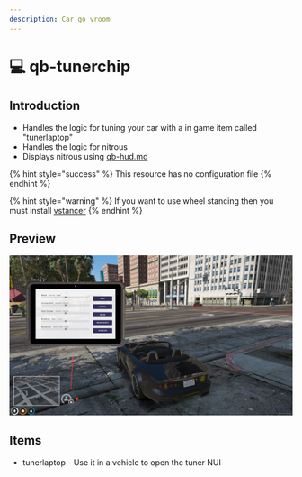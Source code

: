 ```yaml
---
description: Car go vroom
---
```


# 💻 qb-tunerchip

## Introduction

* Handles the logic for tuning your car with a in game item called "tunerlaptop"
* Handles the logic for nitrous
* Displays nitrous using [qb-hud.md](qb-hud.md "mention")

{% hint style="success" %}
This resource has no configuration file
{% endhint %}

{% hint style="warning" %}
If you want to use wheel stancing then you must install [vstancer](https://github.com/carmineos/fivem-vstancer)
{% endhint %}

## Preview

![](../.gitbook/assets/Tunerchip.jpg)

## Items

* tunerlaptop - Use it in a vehicle to open the tuner NUI
